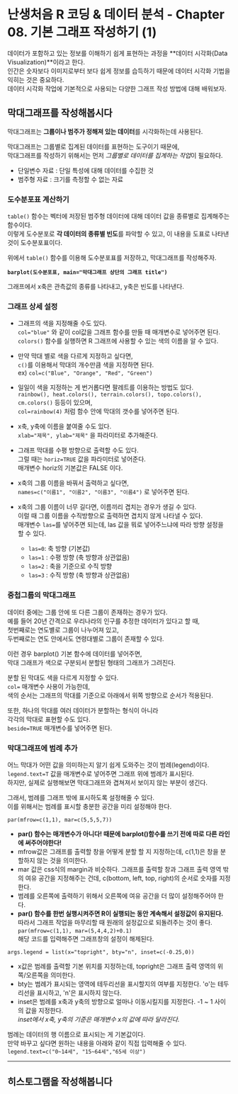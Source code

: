 # 난생처음 R 코딩 & 데이터 분석 - Chapter 08. 기본 그래프 작성하기 (1)

데이터가 포함하고 있는 정보를 이해하기 쉽게 표현하는 과정을 **데이터 시각화(Data Visualization)**이라고 한다.  
인간은 숫자보다 이미지로부터 보다 쉽게 정보를 습득하기 때문에 데이터 시각화 기법을 익히는 것은 중요하다.  
데이터 시각화 작업에 기본적으로 사용되는 다양한 그래프 작성 방법에 대해 배워보자. 

## 막대그래프를 작성해봅시다

막대그래프는 **그룹이나 범주가 정해져 있는 데이터**를 시각화하는데 사용된다.  

막대그래프는 그룹별로 집계된 데이터를 표현하는 도구이기 때문에,  
막대그래프를 작성하기 위해서는 먼저 *그룹별로 데이터를 집계하는 작업*이 필요하다. 

- 단일변수 자료 : 단일 특성에 대해 데이터를 수집한 것
- 범주형 자료 : 크기를 측정할 수 없는 자료

### 도수분포표 계산하기

`table()` 함수는 벡터에 저장된 범주형 데이터에 대해 데이터 값을 종류별로 집계해주는 함수이다.  
이렇게 도수분포로 **각 데이터의 종류별 빈도**를 파악할 수 있고, 이 내용을 도표로 나타낸 것이 도수분포표이다. 

위에서 `table()` 함수를 이용해 도수분포표를 저장하고, 막대그래프를 작성해주자.   

**`barplot(도수분포표, main="막대그래프 상단의 그래프 title")`**  

그래프에서 x축은 관측값의 종류를 나타내고, y축은 빈도를 나타낸다.  

### 그래프 상세 설정

- 그래프의 색을 지정해줄 수도 있다.  
`col="blue"` 와 같이 col값을 그래프 함수를 만들 때 매개변수로 넣어주면 된다.  
`colors()` 함수를 실행하면 R 그래프에 사용할 수 있는 색의 이름을 알 수 있다. 

- 만약 막대 별로 색을 다르게 지정하고 싶다면,  
`c()`를 이용해서 막대의 개수만큼 색을 지정하면 된다.  
ex) `col=c("Blue", "Orange", "Red", "Green")`

- 일일이 색을 지정하는 게 번거롭다면 팔레트를 이용하는 방법도 있다.  
`rainbow(), heat.colors(), terrain.colors(), topo.colors(), cm.colors()` 등등이 있으며,  
`col=rainbow(4)` 처럼 함수 안에 막대의 갯수를 넣어주면 된다.  

- x축, y축에 이름을 붙여줄 수도 있다.   
`xlab="제목", ylab="제목"` 을 파라미터로 추가해준다.  

- 그래프 막대를 수평 방향으로 출력할 수도 있다.  
그럴 때는 `horiz=TRUE` 값을 파라미터로 넣어준다.  
매개변수 horiz의 기본값은 FALSE 이다. 

- x축의 그룹 이름을 바꿔서 출력하고 싶다면,  
`names=c("이름1", "이름2", "이름3", "이름4")` 로 넣어주면 된다.  

- x축의 그룹 이름이 너무 길다면, 이름끼리 겹치는 경우가 생길 수 있다.  
이럴 때 그룹 이름을 수직방향으로 출력하면 겹치지 않게 나타낼 수 있다.  
매개변수 `las=`를 넣어주면 되는데, las 값을 뭐로 넣어주느냐에 따라 방향 설정을 할 수 있다.  
    - `las=0`: 축 방향 (기본값)
    - `las=1` : 수평 방향 (축 방향과 상관없음)
    - `las=2` : 축을 기준으로 수직 방향
    - `las=3` : 수직 방향 (축 방향과 상관없음)

### 중첩그룹의 막대그래프

데이터 중에는 그룹 안에 또 다른 그룹이 존재하는 경우가 있다.  
예를 들어 20년 간격으로 우리나라의 인구를 추정한 데이터가 있다고 할 때,  
첫번째로는 연도별로 그룹이 나누어져 있고,  
두번째로는 연도 안에서도 연령대별로 그룹이 존재할 수 있다.  

이런 경우 barplot() 기본 함수에 데이터를 넣어주면,  
막대 그래프가 색으로 구분되서 분할된 형태의 그래프가 그려진다.   

분할 된 막대도 색을 다르게 지정할 수 있다.  
`col=` 매개변수 사용이 가능한데,  
색의 순서는 그래프의 막대를 기준으로 아래에서 위쪽 방향으로 순서가 적용된다.  

또한, 하나의 막대를 여러 데이터가 분할하는 형식이 아니라  
각각의 막대로 표현할 수도 있다.  
`beside=TRUE` 매개변수를 넣어주면 된다.  

### 막대그래프에 범례 추가

어느 막대가 어떤 값을 의미하는지 알기 쉽게 도와주는 것이 범례(legend)이다.  
`legend.text=T` 값을 매개변수로 넣어주면 그래프 위에 범례가 표시된다.  
하지만, 실제로 실행해보면 막대그래프와 겹쳐져서 보이지 않는 부분이 생긴다.  

그래서, 범례를 그래프 밖에 표시하도록 설정해줄 수 있다.  
이를 위해서는 범례를 표시할 충분한 공간을 미리 설정해야 한다.  

`par(mfrow=c(1,1), mar=c(5,5,5,7))`  
- **par() 함수는 매개변수가 아니다! 때문에 barplot()함수를 쓰기 전에 따로 다른 라인에 써주어야한다!**
- mfrow값은 그래프를 출력할 창을 어떻게 분할 할 지 지정하는데, c(1,1)은 창을 분할하지 않는 것을 의미한다. 
- mar 값은 css식의 margin과 비슷하다. 그래프를 출력할 창과 그래프 출력 영역 밖의 여유 공간을 지정해주는 건데, c(bottom, left, top, right)의 순서로 숫자를 지정한다.
- 범례를 오른쪽에 출력하기 위해서 오른쪽에 여유 공간을 더 많이 설정해주어야 한다. 
- **par() 함수를 한번 실행시켜주면 R이 실행되는 동안 계속해서 설정값이 유지된다.**  
따라서 그래프 작업을 마무리할 때 원래의 설정값으로 되돌려주는 것이 좋다.  
`par(mfrow=c(1,1), mar=(5,4,4,2)+0.1)`  
해당 코드를 입력해주면 그래프창의 설정이 해제된다. 

`args.legend = list(x="topright", bty="n", inset=c(-0.25,0))`
- x값은 범례를 출력할 기본 위치를 지정하는데, topright은 그래프 출력 영역의 위쪽/오른쪽을 의미한다. 
- bty는 범례가 표시되는 영역에 테두리선을 표시할지의 여부를 지정한다. 'o'는 테두리선을 표시하고, 'n'은 표시하지 않는다. 
- inset은 범례를 x축과 y축의 방향으로 얼마나 이동시킬지를 지정한다. -1 ~ 1 사이의 값을 지정한다.  
*inset에서 x축, y축의 기준은 매개변수 x의 값에 따라 달라진다.*

범례는 데이터의 행 이름으로 표시되는 게 기본값이다.  
만약 바꾸고 싶다면 원하는 내용을 아래와 같이 직접 입력해줄 수 있다.  
`legend.text=c("0~14세", "15~64세","65세 이상")`

---

## 히스토그램을 작성해봅니다





